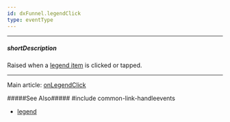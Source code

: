 ```yaml
---
id: dxFunnel.legendClick
type: eventType
---
```

---
##### shortDescription
Raised when a [legend item](/concepts/05%20Widgets/Funnel/35%20Legend/00%20Overview.md '/Documentation/Guide/UI_Components/Funnel/Legend/Overview/') is clicked or tapped.

---
Main article: [onLegendClick](/api-reference/20%20Data%20Visualization%20Widgets/dxFunnel/1%20Configuration/onLegendClick.md '/Documentation/ApiReference/UI_Components/dxFunnel/Configuration/#onLegendClick')

#####See Also#####
#include common-link-handleevents
- [legend](/api-reference/20%20Data%20Visualization%20Widgets/dxFunnel/1%20Configuration/legend '/Documentation/ApiReference/UI_Components/dxFunnel/Configuration/legend/')